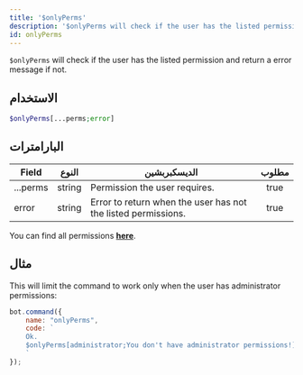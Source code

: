 ```yaml
---
title: '$onlyPerms'
description: '$onlyPerms will check if the user has the listed permission and return a error message if not.'
id: onlyPerms
---
```


`$onlyPerms` will check if the user has the listed permission and return a error message if not.

## الاستخدام

```php
$onlyPerms[...perms;error]
```

## البارامترات

| Field    | النوع  | الديسكبربشين                                                  | مطلوب |
| -------- | ------ | ------------------------------------------------------------- |:-----:|
| ...perms | string | Permission the user requires.                                 | true  |
| error    | string | Error to return when the user has not the listed permissions. | true  |

You can find all permissions __[here](../../guides/Client/2permissionsintents.md)__.

## مثال

This will limit the command to work only when the user has administrator permissions:

```javascript
bot.command({
    name: "onlyPerms",
    code: `
    Ok.
    $onlyPerms[administrator;You don't have administrator permissions!]
    `
});
```